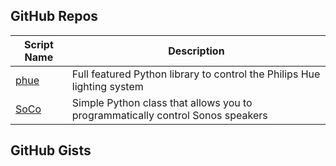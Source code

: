 GitHub Repos
------------

| Script Name        | Description   | 
| -------------      | ------------- | 
| [phue][]   | Full featured Python library to control the Philips Hue lighting system |
| [SoCo][]   | Simple Python class that allows you to programmatically control Sonos speakers |

GitHub Gists
------------

[phue]: https://github.com/studioimaginaire/phue
[SoCo]: https://github.com/SoCo/SoCo
